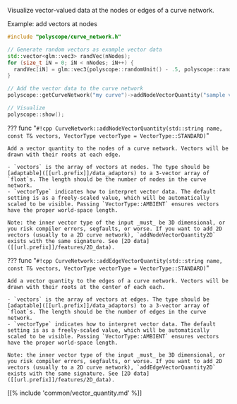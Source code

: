 Visualize vector-valued data at the nodes or edges of a curve network.

Example: add vectors at nodes
```cpp
#include "polyscope/curve_network.h"

// Generate random vectors as example vector data
std::vector<glm::vec3> randVec(nNodes);
for (size_t iN = 0; iN < nNodes; iN++) {
  randVec[iN] = glm::vec3{polyscope::randomUnit() - .5, polyscope::randomUnit() - .5, polyscope::randomUnit() - .5};
}

// Add the vector data to the curve network
polyscope::getCurveNetwork("my curve")->addNodeVectorQuantity("sample vectors", randVec);

// Visualize
polyscope::show();
```


??? func "`#!cpp CurveNetwork::addNodeVectorQuantity(std::string name, const T& vectors, VectorType vectorType = VectorType::STANDARD)`"

    Add a vector quantity to the nodes of a curve network. Vectors will be drawn with their roots at each edge.

    - `vectors` is the array of vectors at nodes. The type should be [adaptable]([[url.prefix]]/data_adaptors) to a 3-vector array of `float`s. The length should be the number of nodes in the curve network.
    - `vectorType` indicates how to interpret vector data. The default setting is as a freely-scaled value, which will be automatically scaled to be visible. Passing `VectorType::AMBIENT` ensures vectors have the proper world-space length.

    Note: the inner vector type of the input _must_ be 3D dimensional, or you risk compiler errors, segfaults, or worse. If you want to add 2D vectors (usually to a 2D curve network), `addNodeVectorQuantity2D` exists with the same signature. See [2D data]([[url.prefix]]/features/2D_data).

??? func "`#!cpp CurveNetwork::addEdgeVectorQuantity(std::string name, const T& vectors, VectorType vectorType = VectorType::STANDARD)`"

    Add a vector quantity to the edges of a curve network. Vectors will be drawn with their roots at the center of each each.

    - `vectors` is the array of vectors at edges. The type should be [adaptable]([[url.prefix]]/data_adaptors) to a 3-vector array of `float`s. The length should be the number of edges in the curve network.
    - `vectorType` indicates how to interpret vector data. The default setting is as a freely-scaled value, which will be automatically scaled to be visible. Passing `VectorType::AMBIENT` ensures vectors have the proper world-space length.

    Note: the inner vector type of the input _must_ be 3D dimensional, or you risk compiler errors, segfaults, or worse. If you want to add 2D vectors (usually to a 2D curve network), `addEdgeVectorQuantity2D` exists with the same signature. See [2D data]([[url.prefix]]/features/2D_data).


[[% include 'common/vector_quantity.md' %]]

